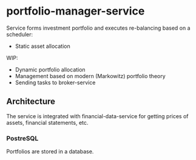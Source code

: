 # portfolio-manager-service

Service forms investment portfolio and executes re-balancing based on a scheduler:

* Static asset allocation

WIP:

* Dynamic portfolio allocation
* Management based on modern (Markowitz) portfolio theory
* Sending tasks to broker-service

## Architecture

The service is integrated with financial-data-service for getting prices of assets, financial
statements, etc.

### PostreSQL

Portfolios are stored in a database.
